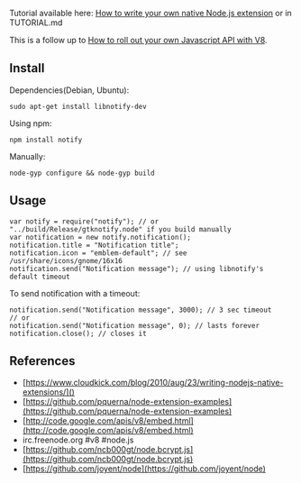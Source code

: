 Tutorial available here: [How to write your own native Node.js extension](http://syskall.com/how-to-write-your-own-native-nodejs-extension) or in TUTORIAL.md

This is a follow up to [How to roll out your own Javascript API with V8](http://syskall.com/how-to-roll-out-your-own-javascript-api-with).


## Install ##

Dependencies(Debian, Ubuntu):

    sudo apt-get install libnotify-dev

Using npm:

    npm install notify
    
Manually:

    node-gyp configure && node-gyp build

## Usage ##

    var notify = require("notify"); // or "../build/Release/gtknotify.node" if you build manually
    var notification = new notify.notification();
    notification.title = "Notification title";
    notification.icon = "emblem-default"; // see /usr/share/icons/gnome/16x16
    notification.send("Notification message"); // using libnotify's default timeout

To send notification with a timeout:

    notification.send("Notification message", 3000); // 3 sec timeout
    // or
    notification.send("Notification message", 0); // lasts forever
    notification.close(); // closes it


## References ##

- [https://www.cloudkick.com/blog/2010/aug/23/writing-nodejs-native-extensions/]()
- [https://github.com/pquerna/node-extension-examples](https://github.com/pquerna/node-extension-examples)
- [http://code.google.com/apis/v8/embed.html](http://code.google.com/apis/v8/embed.html)
- irc.freenode.org #v8 #node.js
- [https://github.com/ncb000gt/node.bcrypt.js](https://github.com/ncb000gt/node.bcrypt.js)
- [https://github.com/joyent/node](https://github.com/joyent/node)

